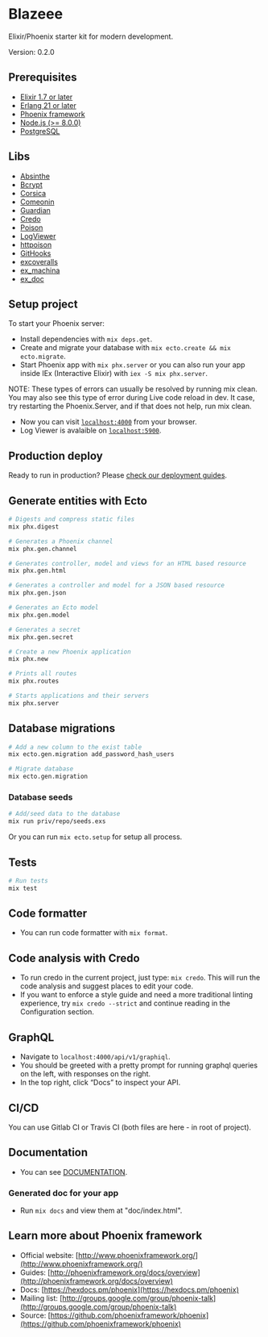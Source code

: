# Blazeee

Elixir/Phoenix starter kit for modern development.

Version: 0.2.0

## Prerequisites

* [Elixir 1.7 or later](https://elixir-lang.org/)
* [Erlang 21 or later](https://www.erlang.org/)
* [Phoenix framework](https://phoenixframework.org/)
* [Node.js (>= 8.0.0)](https://nodejs.org/en/)
* [PostgreSQL](https://www.postgresql.org/)

## Libs

* [Absinthe](https://github.com/absinthe-graphql/absinthe)
* [Bcrypt](https://github.com/riverrun/bcrypt_elixir)
* [Corsica](https://github.com/whatyouhide/corsica)
* [Comeonin](https://github.com/riverrun/comeonin)
* [Guardian](https://github.com/ueberauth/guardian)
* [Credo](https://github.com/rrrene/credo)
* [Poison](https://github.com/devinus/poison)
* [LogViewer](https://github.com/shufo/log_viewer)
* [httpoison](https://github.com/edgurgel/httpoison)
* [GitHooks](https://github.com/qgadrian/elixir_git_hooks)
* [excoveralls](https://github.com/parroty/excoveralls)
* [ex_machina](https://github.com/thoughtbot/ex_machina)
* [ex_doc](https://github.com/elixir-lang/ex_doc)

## Setup project

To start your Phoenix server:

* Install dependencies with `mix deps.get`.
* Create and migrate your database with `mix ecto.create && mix ecto.migrate`.
* Start Phoenix app with `mix phx.server` or you can also run your app inside IEx (Interactive Elixir) with `iex -S mix phx.server`.

NOTE: These types of errors can usually be resolved by running mix clean. You may also see this type of error during Live code reload in dev. It case, try restarting the Phoenix.Server, and if that does not help, run mix clean.

* Now you can visit [`localhost:4000`](http://localhost:4000) from your browser.
* Log Viewer is avalaible on [`localhost:5900`](http://localhost:5900).

## Production deploy

Ready to run in production? Please [check our deployment guides](http://www.phoenixframework.org/docs/deployment).

## Generate entities with Ecto

```sh
# Digests and compress static files
mix phx.digest

# Generates a Phoenix channel
mix phx.gen.channel

# Generates controller, model and views for an HTML based resource
mix phx.gen.html

# Generates a controller and model for a JSON based resource
mix phx.gen.json

# Generates an Ecto model
mix phx.gen.model

# Generates a secret
mix phx.gen.secret

# Create a new Phoenix application
mix phx.new

# Prints all routes
mix phx.routes

# Starts applications and their servers
mix phx.server
```

## Database migrations

```sh
# Add a new column to the exist table
mix ecto.gen.migration add_password_hash_users

# Migrate database
mix ecto.gen.migration
```

### Database seeds

```sh
# Add/seed data to the database
mix run priv/repo/seeds.exs
```

Or you can run `mix ecto.setup` for setup all process.

## Tests

```sh
# Run tests
mix test
```

## Code formatter

* You can run code formatter with `mix format`.

## Code analysis with Credo

* To run credo in the current project, just type: `mix credo`. This will run the code analysis and suggest places to edit your code.
* If you want to enforce a style guide and need a more traditional linting experience, try `mix credo --strict` and continue reading in the Configuration section.

## GraphQL

* Navigate to `localhost:4000/api/v1/graphiql`.
* You should be greeted with a pretty prompt for running graphql queries on the left, with responses on the right.
* In the top right, click “Docs” to inspect your API.

## CI/CD

You can use Gitlab CI or Travis CI (both files are here - in root of project).

## Documentation

* You can see [DOCUMENTATION](./DOCUMENTATION.md).

### Generated doc for your app

* Run `mix docs` and view them at "doc/index.html".

## Learn more about Phoenix framework

* Official website: [http://www.phoenixframework.org/](http://www.phoenixframework.org/)
* Guides: [http://phoenixframework.org/docs/overview](http://phoenixframework.org/docs/overview)
* Docs: [https://hexdocs.pm/phoenix](https://hexdocs.pm/phoenix)
* Mailing list: [http://groups.google.com/group/phoenix-talk](http://groups.google.com/group/phoenix-talk)
* Source: [https://github.com/phoenixframework/phoenix](https://github.com/phoenixframework/phoenix)

